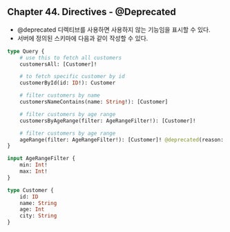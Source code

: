 
## Chapter 44. Directives - @Deprecated

* @deprecated 디렉티브를 사용하면 사용하지 않는 기능임을 표시할 수 있다.
* 서버에 정의된 스키마에 다음과 같이 작성할 수 있다.

```graphql
type Query {
    # use this to fetch all customers
    customersAll: [Customer]!

    # to fetch specific customer by id
    customerById(id: ID!): Customer

    # filter customers by name
    customersNameContains(name: String!): [Customer]

    # filter customers by age range
    customersByAgeRange(filter: AgeRangeFilter!): [Customer]!

    # filter customers by age range
    ageRange(filter: AgeRangeFilter!): [Customer]! @deprecated(reason: "Use customersByAgeRange")
}

input AgeRangeFilter {
    min: Int!
    max: Int!
}

type Customer {
    id: ID
    name: String
    age: Int
    city: String
}
```